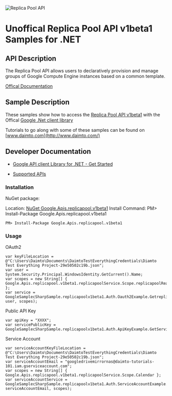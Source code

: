 ﻿![Replica Pool API](https://www.gstatic.com/images/branding/product/1x/googleg_32dp.png)

# Unoffical Replica Pool API v1beta1 Samples for .NET  

## API Description

The Replica Pool API allows users to declaratively provision and manage groups of Google Compute Engine instances based on a common template.

[Offical Documentation](https://developers.google.com/compute/docs/replica-pool/)

## Sample Description

These samples show how to access the [Replica Pool API v1beta1](https://developers.google.com/compute/docs/replica-pool/) with the Offical [Google .Net client library](https://github.com/google/google-api-dotnet-client)

Tutorials to go along with some of these samples can be found on [www.daimto.com](http://www.daimto.com/)

## Developer Documentation

* [Google API client Library for .NET - Get Started](https://developers.google.com/api-client-library/dotnet/get_started)

* [Supported APIs](https://developers.google.com/api-client-library/dotnet/apis/)

### Installation

NuGet package:

Location: [NuGet Google.Apis.replicapool.v1beta1](https://www.nuget.org/packages/Google.Apis.replicapool.v1beta1)
Install Command: PM>  Install-Package Google.Apis.replicapool.v1beta1

```
PM> Install-Package Google.Apis.replicapool.v1beta1
```

### Usage

OAuth2
```
var keyFileLocation = @"C:\Users\Daimto\Documents\DaimtoTestEverythingCredentials\Diamto Test Everything Project-29e50502c19b.json";
var user = System.Security.Principal.WindowsIdentity.GetCurrent().Name;
var scopes = new String[] { Google.Apis.replicapool.v1beta1.replicapoolService.Scope.replicapoolReadonly };
var service = GoogleSamplecSharpSample.replicapoolv1beta1.Auth.Oauth2Example.GetreplicapoolService(keyFileLocation, user, scopes);
```

Public API Key

```
var apiKey = "XXXX";
var servicePublicKey = GoogleSamplecSharpSample.replicapoolv1beta1.Auth.ApiKeyExample.GetService(apiKey);
```

Service Account
```
var serviceAccountKeyFileLocation = @"C:\Users\Daimto\Documents\DaimtoTestEverythingCredentials\Diamto Test Everything Project-29e50502c19b.json";
var serviceAccountEmail = "googledrivemirrornas@daimto-tutorials-101.iam.gserviceaccount.com";
var scopes = new String[] { Google.Apis.replicapool.v1beta1.replicapoolService.Scope.Calendar };            
var serviceAccountService = GoogleSamplecSharpSample.replicapoolv1beta1.Auth.ServiceAccountExample.AuthenticateServiceAccount(serviceAccountKeyFileLocation, serviceAccountEmail, scopes);
```
